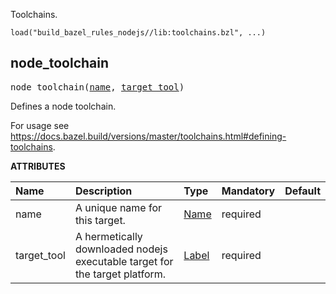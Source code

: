 <!-- Generated with Stardoc: http://skydoc.bazel.build -->

Toolchains.


```starlark
load("build_bazel_rules_nodejs//lib:toolchains.bzl", ...)
```

<a id="node_toolchain"></a>

## node_toolchain

<pre>
node_toolchain(<a href="#node_toolchain-name">name</a>, <a href="#node_toolchain-target_tool">target_tool</a>)
</pre>

Defines a node toolchain.

For usage see https://docs.bazel.build/versions/master/toolchains.html#defining-toolchains.

**ATTRIBUTES**


| Name  | Description | Type | Mandatory | Default |
| :------------- | :------------- | :------------- | :------------- | :------------- |
| <a id="node_toolchain-name"></a>name |  A unique name for this target.   | <a href="https://bazel.build/concepts/labels#target-names">Name</a> | required |  |
| <a id="node_toolchain-target_tool"></a>target_tool |  A hermetically downloaded nodejs executable target for the target platform.   | <a href="https://bazel.build/concepts/labels">Label</a> | required |  |



